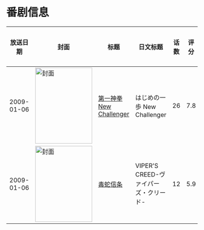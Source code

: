 # 番剧信息

|放送日期|封面|标题|日文标题|话数|评分|评分人数|
|---|---|---|---|---|---|---|
|2009-01-06|<img src="//lain.bgm.tv/pic/cover/c/22/c5/3641_r12wE.jpg" alt="封面" style="width:150px;height:200px;object-fit:cover;">|[第一神拳 New Challenger](https://bangumi.tv/subject/3641)|はじめの一歩 New Challenger|26|7.8|213人评分|
|2009-01-06|<img src="//lain.bgm.tv/pic/cover/c/a4/cc/18771_x0A5A.jpg" alt="封面" style="width:150px;height:200px;object-fit:cover;">|[毒蛇信条](https://bangumi.tv/subject/18771)|VIPER'S CREED-ヴァイパーズ・クリード-|12|5.9|45人评分|
